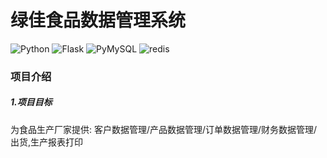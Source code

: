 # 绿佳食品数据管理系统
![Python](https://img.shields.io/badge/Python-3.6-519dd9.svg)
![Flask](https://img.shields.io/badge/Flask-1.0.2-519dd9.svg)
![PyMySQL](https://img.shields.io/badge/PyMySQL-0.9.3-519dd9.svg)
![redis](https://img.shields.io/badge/redis-3.1.0-519dd9.svg)

### 项目介绍
##### 1.项目目标
为食品生产厂家提供: 客户数据管理/产品数据管理/订单数据管理/财务数据管理/出货,生产报表打印
